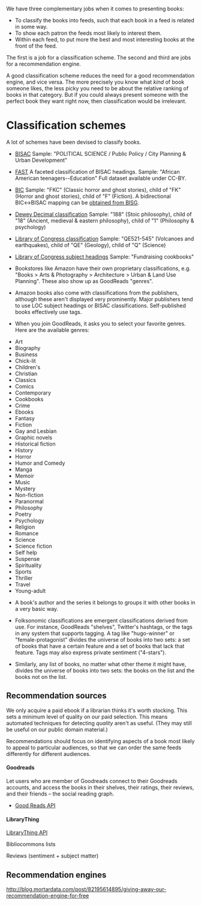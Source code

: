 We have three complementary jobs when it comes to presenting books:

* To classify the books into feeds, such that each book in a feed is related in some way.
* To show each patron the feeds most likely to interest them. 
* Within each feed, to put more the best and most interesting books at the front of the feed.

The first is a job for a classification scheme. The second and third are jobs for a recommendation engine. 

A good classification scheme reduces the need for a good recommendation engine, and vice versa. The more precisely you know what _kind_ of book someone likes, the less picky you need to be about the relative ranking of books in that category. But if you could always present someone with the perfect book they want right now, then classification would be irrelevant.

# Classification schemes

A lot of schemes have been devised to classify books.

* [BISAC](https://www.bisg.org/complete-bisac-subject-headings-2013-edition) Sample: "POLITICAL SCIENCE / Public Policy / City Planning & Urban Development"

* [FAST](http://www.oclc.org/research/activities/fast/download.html) A faceted classification of BISAC headings. Sample: "African American teenagers--Education" Full dataset available under CC-BY.

* [BIC](http://editeur.dyndns.org/bic_categories) Sample: "FKC" (Classic horror and ghost stories), child of "FK" (Horror and ghost stories), child of "F" (Fiction). A bidirectional BIC↔BISAC mapping can be [obtained from BISG](https://www.bisg.org/news/bisg-bulletin-extraupdated-bic-bisac-subject-codes-mapping-available-now).

* [Dewey Decimal classification](http://dewey.info/) Sample: "188" (Stoic philosophy), child of "18" (Ancient, medieval & eastern philosophy), child of "1" (Philosophy & psychology)

* [Library of Congress classification](http://www.loc.gov/catdir/cpso/lcco/) Sample: "QE521-545" (Volcanoes and earthquakes), child of "QE" (Geology), child of "Q" (Science)

* [Library of Congress subject headings](http://www.loc.gov/aba/cataloging/subject/) Sample: "Fundraising cookbooks"

* Bookstores like Amazon have their own proprietary classifications, e.g. "Books > Arts & Photography > Architecture > Urban & Land Use Planning". These also show up as GoodReads "genres".

* Amazon books also come with classifications from the publishers, although these aren't displayed very prominently. Major publishers tend to use LOC subject headings or BISAC classifications. Self-published books effectively use tags.

* When you join GoodReads, it asks you to select your favorite genres. Here are the available genres:
 - Art
 - Biography
 - Business
 - Chick-lit
 - Children's
 - Christian
 - Classics
 - Comics
 - Contemporary
 - Cookbooks
 - Crime
 - Ebooks
 - Fantasy
 - Fiction
 - Gay and Lesbian
 - Graphic novels
 - Historical fiction
 - History
 - Horror
 - Humor and Comedy
 - Manga
 - Memoir
 - Music
 - Mystery
 - Non-fiction
 - Paranormal
 - Philosophy
 - Poetry
 - Psychology
 - Religion
 - Romance
 - Science
 - Science fiction
 - Self help
 - Suspense
 - Spirituality
 - Sports
 - Thriller
 - Travel
 - Young-adult


* A book's author and the series it belongs to groups it with other books in a very basic way.

* Folksonomic classifications are emergent classifications derived from use. For instance, GoodReads "shelves", Twitter's hashtags, or the tags in any system that supports tagging. A tag like "hugo-winner" or "female-protagonist" divides the universe of books into two sets: a set of books that have a certain feature and a set of books that lack that feature. Tags may also express private sentiment ("4-stars").

* Similarly, any list of books, no matter what other theme it might have, divides the universe of books into two sets: the books on the list and the books not on the list.

## Recommendation sources

We only acquire a paid ebook if a librarian thinks it's worth stocking. This sets a minimum level of quality on our paid selection. This means automated techniques for detecting _quality_ aren't as useful. (They may still be useful on our public domain material.)

Recommendations should focus on identifying aspects of a book most likely to appeal to particular audiences, so that we can order the same feeds differently for different audiences. 

#### Goodreads
Let users who are member of Goodreads connect to their Goodreads accounts, and access the books in their shelves, their ratings, their reviews, and their friends – the social reading graph.
* [Good Reads API](https://www.goodreads.com/api)

#### LibraryThing
[LibraryThing API](https://www.librarything.com/services/)

Bibliocommons lists

Reviews (sentiment + subject matter)

## Recommendation engines

http://blog.mortardata.com/post/82195614895/giving-away-our-recommendation-engine-for-free